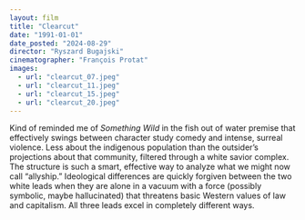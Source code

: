```yaml
---
layout: film
title: "Clearcut"
date: "1991-01-01"
date_posted: "2024-08-29"
director: "Ryszard Bugajski"
cinematographer: "François Protat"
images:
  - url: "clearcut_07.jpeg"
  - url: "clearcut_11.jpeg"
  - url: "clearcut_15.jpeg"
  - url: "clearcut_20.jpeg"
---
```


Kind of reminded me of *Something Wild* in the fish out of water premise that effectively swings between character study comedy and intense, surreal violence. Less about the indigenous population than the outsider’s projections about that community, filtered through a white savior complex. The structure is such a smart, effective way to analyze what we might now call “allyship.” Ideological differences are quickly forgiven between the two white leads when they are alone in a vacuum with a force (possibly symbolic, maybe hallucinated) that threatens basic Western values of law and capitalism. All three leads excel in completely different ways. 